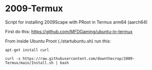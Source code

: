 # 2009-Termux
Script for installing 2009Scape with PRoot in Termux arm64 (aarch64)

First do this: https://github.com/MFDGaming/ubuntu-in-termux

From inside Ubuntu Proot (./startubuntu.sh) run this: 

`apt-get install curl`

`curl -s https://raw.githubusercontent.com/downthecrop/2009-Termux/main/Install.sh | bash`
